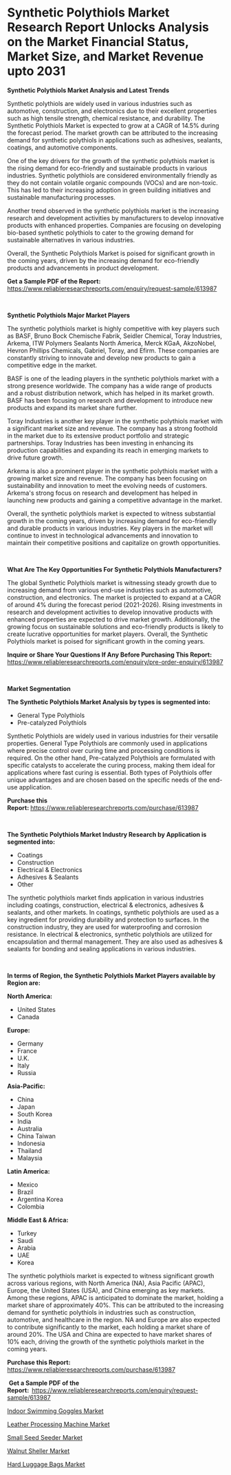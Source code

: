 <p><h1>Synthetic Polythiols Market Research Report Unlocks Analysis on the Market Financial Status, Market Size, and Market Revenue upto 2031</h1></p><p><strong>Synthetic Polythiols Market Analysis and Latest Trends</strong></p>
<p><p>Synthetic polythiols are widely used in various industries such as automotive, construction, and electronics due to their excellent properties such as high tensile strength, chemical resistance, and durability. The Synthetic Polythiols Market is expected to grow at a CAGR of 14.5% during the forecast period. The market growth can be attributed to the increasing demand for synthetic polythiols in applications such as adhesives, sealants, coatings, and automotive components.</p><p>One of the key drivers for the growth of the synthetic polythiols market is the rising demand for eco-friendly and sustainable products in various industries. Synthetic polythiols are considered environmentally friendly as they do not contain volatile organic compounds (VOCs) and are non-toxic. This has led to their increasing adoption in green building initiatives and sustainable manufacturing processes.</p><p>Another trend observed in the synthetic polythiols market is the increasing research and development activities by manufacturers to develop innovative products with enhanced properties. Companies are focusing on developing bio-based synthetic polythiols to cater to the growing demand for sustainable alternatives in various industries.</p><p>Overall, the Synthetic Polythiols Market is poised for significant growth in the coming years, driven by the increasing demand for eco-friendly products and advancements in product development.</p></p>
<p><strong>Get a Sample PDF of the Report:&nbsp;</strong> <a href="https://www.reliableresearchreports.com/enquiry/request-sample/613987">https://www.reliableresearchreports.com/enquiry/request-sample/613987</a></p>
<p>&nbsp;</p>
<p><strong>Synthetic Polythiols Major Market Players</strong></p>
<p><p>The synthetic polythiols market is highly competitive with key players such as BASF, Bruno Bock Chemische Fabrik, Seidler Chemical, Toray Industries, Arkema, ITW Polymers Sealants North America, Merck KGaA, AkzoNobel, Hevron Phillips Chemicals, Gabriel, Toray, and Efirm. These companies are constantly striving to innovate and develop new products to gain a competitive edge in the market.</p><p>BASF is one of the leading players in the synthetic polythiols market with a strong presence worldwide. The company has a wide range of products and a robust distribution network, which has helped in its market growth. BASF has been focusing on research and development to introduce new products and expand its market share further.</p><p>Toray Industries is another key player in the synthetic polythiols market with a significant market size and revenue. The company has a strong foothold in the market due to its extensive product portfolio and strategic partnerships. Toray Industries has been investing in enhancing its production capabilities and expanding its reach in emerging markets to drive future growth.</p><p>Arkema is also a prominent player in the synthetic polythiols market with a growing market size and revenue. The company has been focusing on sustainability and innovation to meet the evolving needs of customers. Arkema's strong focus on research and development has helped in launching new products and gaining a competitive advantage in the market.</p><p>Overall, the synthetic polythiols market is expected to witness substantial growth in the coming years, driven by increasing demand for eco-friendly and durable products in various industries. Key players in the market will continue to invest in technological advancements and innovation to maintain their competitive positions and capitalize on growth opportunities.</p></p>
<p>&nbsp;</p>
<p><strong>What Are The Key Opportunities For Synthetic Polythiols Manufacturers?</strong></p>
<p><p>The global Synthetic Polythiols market is witnessing steady growth due to increasing demand from various end-use industries such as automotive, construction, and electronics. The market is projected to expand at a CAGR of around 4% during the forecast period (2021-2026). Rising investments in research and development activities to develop innovative products with enhanced properties are expected to drive market growth. Additionally, the growing focus on sustainable solutions and eco-friendly products is likely to create lucrative opportunities for market players. Overall, the Synthetic Polythiols market is poised for significant growth in the coming years.</p></p>
<p><strong>Inquire or Share Your Questions If Any Before Purchasing This Report:</strong> <a href="https://www.reliableresearchreports.com/enquiry/pre-order-enquiry/613987">https://www.reliableresearchreports.com/enquiry/pre-order-enquiry/613987</a></p>
<p>&nbsp;</p>
<p><strong>Market Segmentation</strong></p>
<p><strong>The Synthetic Polythiols Market Analysis by types is segmented into:</strong></p>
<p><ul><li>General Type Polythiols</li><li>Pre-catalyzed Polythiols</li></ul></p>
<p><p>Synthetic Polythiols are widely used in various industries for their versatile properties. General Type Polythiols are commonly used in applications where precise control over curing time and processing conditions is required. On the other hand, Pre-catalyzed Polythiols are formulated with specific catalysts to accelerate the curing process, making them ideal for applications where fast curing is essential. Both types of Polythiols offer unique advantages and are chosen based on the specific needs of the end-use application.</p></p>
<p><strong>Purchase this Report:&nbsp;</strong><a href="https://www.reliableresearchreports.com/purchase/613987">https://www.reliableresearchreports.com/purchase/613987</a></p>
<p>&nbsp;</p>
<p><strong>The Synthetic Polythiols Market Industry Research by Application is segmented into:</strong></p>
<p><ul><li>Coatings</li><li>Construction</li><li>Electrical & Electronics</li><li>Adhesives & Sealants</li><li>Other</li></ul></p>
<p><p>The synthetic polythiols market finds application in various industries including coatings, construction, electrical & electronics, adhesives & sealants, and other markets. In coatings, synthetic polythiols are used as a key ingredient for providing durability and protection to surfaces. In the construction industry, they are used for waterproofing and corrosion resistance. In electrical & electronics, synthetic polythiols are utilized for encapsulation and thermal management. They are also used as adhesives & sealants for bonding and sealing applications in various industries.</p></p>
<p>&nbsp;</p>
<p><strong>In terms of Region, the Synthetic Polythiols Market Players available by Region are:</strong></p>
<p>
    <p> <strong> North America: </strong>
        <ul>
            <li>United States</li>
            <li>Canada</li>
        </ul>
        </p> 
    <p> <strong> Europe: </strong>
        <ul>
            <li>Germany</li>
            <li>France</li>
            <li>U.K.</li>
            <li>Italy</li>
            <li>Russia</li>
        </ul>
        </p> 
    <p> <strong> Asia-Pacific: </strong>
        <ul>
            <li>China</li>
            <li>Japan</li>
            <li>South Korea</li>
            <li>India</li>
            <li>Australia</li>
            <li>China Taiwan</li>
            <li>Indonesia</li>
            <li>Thailand</li>
            <li>Malaysia</li>
        </ul>
        </p> 
    <p> <strong> Latin America: </strong>
        <ul>
            <li>Mexico</li>
            <li>Brazil</li>
            <li>Argentina Korea</li>
            <li>Colombia</li>
        </ul>
        </p> 
    <p> <strong> Middle East & Africa: </strong>
        <ul>
            <li>Turkey</li>
            <li>Saudi</li>
            <li>Arabia</li>
            <li>UAE</li>
            <li>Korea</li>
        </ul>
    </p>
    </p>
<p><p>The synthetic polythiols market is expected to witness significant growth across various regions, with North America (NA), Asia Pacific (APAC), Europe, the United States (USA), and China emerging as key markets. Among these regions, APAC is anticipated to dominate the market, holding a market share of approximately 40%. This can be attributed to the increasing demand for synthetic polythiols in industries such as construction, automotive, and healthcare in the region. NA and Europe are also expected to contribute significantly to the market, each holding a market share of around 20%. The USA and China are expected to have market shares of 10% each, driving the growth of the synthetic polythiols market in the coming years.</p></p>
<p><strong>Purchase this Report: </strong><a href="https://www.reliableresearchreports.com/purchase/613987">https://www.reliableresearchreports.com/purchase/613987</a></p>
<p>&nbsp;<strong>Get a Sample PDF of the Report:&nbsp;&nbsp;</strong><a href="https://www.reliableresearchreports.com/enquiry/request-sample/613987">https://www.reliableresearchreports.com/enquiry/request-sample/613987</a></p>
<p><strong></strong></p>
<p><p><a href="https://medium.com/@oralhayes/indoor-swimming-goggles-market-competitive-analysis-market-trends-and-forecast-to-2031-eaf865db02d9">Indoor Swimming Goggles Market</a></p><p><a href="https://medium.com/@oralhayes/decoding-leather-processing-machine-market-metrics-market-share-trends-and-growth-patterns-c2354f0dd8cd">Leather Processing Machine Market</a></p><p><a href="https://github.com/kufem1/Market-Research-Report-List-1/blob/main/small-seed-seeder-market.md">Small Seed Seeder Market</a></p><p><a href="https://github.com/kosella/Market-Research-Report-List-2/blob/main/walnut-sheller-market.md">Walnut Sheller Market</a></p><p><a href="https://medium.com/@oralhayes/hard-luggage-bags-market-outlook-industry-overview-and-forecast-2024-to-2031-935ee04191c5">Hard Luggage Bags Market</a></p></p>
